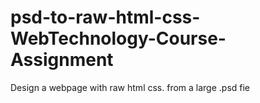 # psd-to-raw-html-css-WebTechnology-Course-Assignment

Design a webpage with raw html css. from a large .psd fie 
